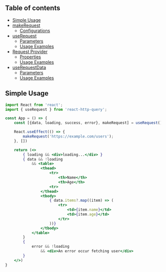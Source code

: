## Table of contents
- [Simple Usage](#simple-usage)
- [makeRequest](#makeRequest)
    - [Configurations]()
- [useRequest](#useRequest)
    - [Parameters]()
    - [Usage Examples]()
- [Request Provider](#request-provider)
    - [Properties]()
    - [Usage Examples]()
- [useRequestData](#useRequestData)
    - [Parameters]()
    - [Usage Examples]()

## Simple Usage
```jsx
import React from 'react';
import { useRequest } from 'react-http-query';

const App = () => {
    const [{data, loading, success, error}, makeRequest] = useRequest();

    React.useEffect(() => {
        makeRequest('https://example.com/users');
    }, [])

    return (<>
        { loading && <div>loading...</div> }
        { data && !loading 
            && <table>
                <thead>
                    <tr>
                        <th>Name</th>
                        <th>Age</th>
                    <tr>
                </thead>
                <tbody>
                    { data.items?.map((item) => (
                        <tr>
                            <td>{item.name}</td>
                            <td>{item.age}</td>
                        </tr>
                    ))}
                </tbody>
            </table>
        }
        {
            error && !loading 
                && <div>An error occur fetching user</div>
        }
    </>)
}
```